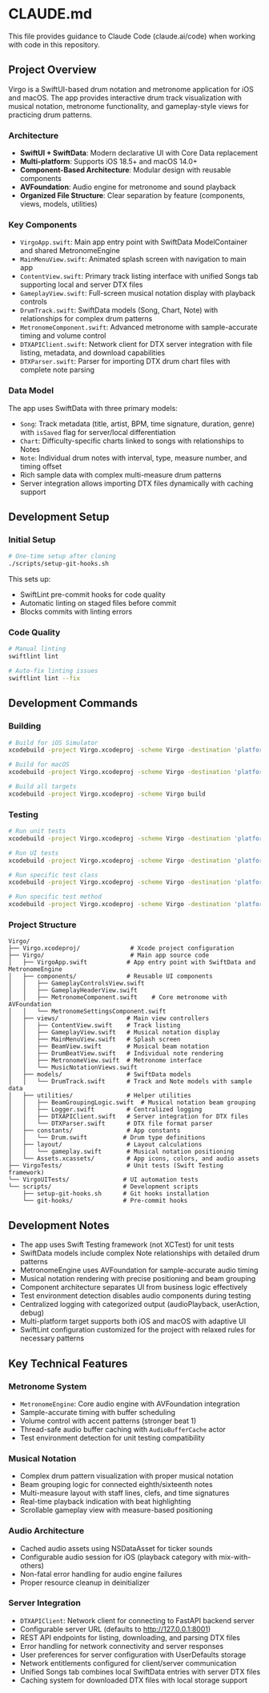 # CLAUDE.md

This file provides guidance to Claude Code (claude.ai/code) when working with code in this repository.

## Project Overview

Virgo is a SwiftUI-based drum notation and metronome application for iOS and macOS. The app provides interactive drum track visualization with musical notation, metronome functionality, and gameplay-style views for practicing drum patterns.

### Architecture

- **SwiftUI + SwiftData**: Modern declarative UI with Core Data replacement
- **Multi-platform**: Supports iOS 18.5+ and macOS 14.0+
- **Component-Based Architecture**: Modular design with reusable components
- **AVFoundation**: Audio engine for metronome and sound playback
- **Organized File Structure**: Clear separation by feature (components, views, models, utilities)

### Key Components

- `VirgoApp.swift`: Main app entry point with SwiftData ModelContainer and shared MetronomeEngine
- `MainMenuView.swift`: Animated splash screen with navigation to main app
- `ContentView.swift`: Primary track listing interface with unified Songs tab supporting local and server DTX files
- `GameplayView.swift`: Full-screen musical notation display with playback controls
- `DrumTrack.swift`: SwiftData models (Song, Chart, Note) with relationships for complex drum patterns
- `MetronomeComponent.swift`: Advanced metronome with sample-accurate timing and volume control
- `DTXAPIClient.swift`: Network client for DTX server integration with file listing, metadata, and download capabilities
- `DTXParser.swift`: Parser for importing DTX drum chart files with complete note parsing

### Data Model

The app uses SwiftData with three primary models:
- `Song`: Track metadata (title, artist, BPM, time signature, duration, genre) with `isSaved` flag for server/local differentiation
- `Chart`: Difficulty-specific charts linked to songs with relationships to Notes
- `Note`: Individual drum notes with interval, type, measure number, and timing offset
- Rich sample data with complex multi-measure drum patterns
- Server integration allows importing DTX files dynamically with caching support

## Development Setup

### Initial Setup
```bash
# One-time setup after cloning
./scripts/setup-git-hooks.sh
```

This sets up:
- SwiftLint pre-commit hooks for code quality
- Automatic linting on staged files before commit
- Blocks commits with linting errors

### Code Quality
```bash
# Manual linting
swiftlint lint

# Auto-fix linting issues
swiftlint lint --fix
```

## Development Commands

### Building
```bash
# Build for iOS Simulator
xcodebuild -project Virgo.xcodeproj -scheme Virgo -destination 'platform=iOS Simulator,name=iPhone 15' build

# Build for macOS
xcodebuild -project Virgo.xcodeproj -scheme Virgo -destination 'platform=macOS' build

# Build all targets
xcodebuild -project Virgo.xcodeproj -scheme Virgo build
```

### Testing
```bash
# Run unit tests
xcodebuild -project Virgo.xcodeproj -scheme Virgo -destination 'platform=iOS Simulator,name=iPhone 15' test

# Run UI tests
xcodebuild -project Virgo.xcodeproj -scheme Virgo -destination 'platform=iOS Simulator,name=iPhone 15' -only-testing:VirgoUITests test

# Run specific test class
xcodebuild -project Virgo.xcodeproj -scheme Virgo -destination 'platform=iOS Simulator,name=iPhone 15' -only-testing:VirgoTests/VirgoTests test

# Run specific test method
xcodebuild -project Virgo.xcodeproj -scheme Virgo -destination 'platform=iOS Simulator,name=iPhone 15' -only-testing:VirgoTests/VirgoTests/testAppLaunchConfiguration test
```

### Project Structure
```
Virgo/
├── Virgo.xcodeproj/              # Xcode project configuration
├── Virgo/                        # Main app source code
│   ├── VirgoApp.swift           # App entry point with SwiftData and MetronomeEngine
│   ├── components/              # Reusable UI components
│   │   ├── GameplayControlsView.swift
│   │   ├── GameplayHeaderView.swift
│   │   ├── MetronomeComponent.swift    # Core metronome with AVFoundation
│   │   └── MetronomeSettingsComponent.swift
│   ├── views/                   # Main view controllers
│   │   ├── ContentView.swift    # Track listing
│   │   ├── GameplayView.swift   # Musical notation display
│   │   ├── MainMenuView.swift   # Splash screen
│   │   ├── BeamView.swift       # Musical beam notation
│   │   ├── DrumBeatView.swift   # Individual note rendering
│   │   ├── MetronomeView.swift  # Metronome interface
│   │   └── MusicNotationViews.swift
│   ├── models/                  # SwiftData models
│   │   └── DrumTrack.swift      # Track and Note models with sample data
│   ├── utilities/               # Helper utilities
│   │   ├── BeamGroupingLogic.swift  # Musical notation beam grouping
│   │   ├── Logger.swift         # Centralized logging
│   │   ├── DTXAPIClient.swift   # Server integration for DTX files
│   │   └── DTXParser.swift      # DTX file format parser
│   ├── constants/               # App constants
│   │   └── Drum.swift          # Drum type definitions
│   ├── layout/                  # Layout calculations
│   │   └── gameplay.swift       # Musical notation positioning
│   └── Assets.xcassets/         # App icons, colors, and audio assets
├── VirgoTests/                  # Unit tests (Swift Testing framework)
└── VirgoUITests/               # UI automation tests
└── scripts/                    # Development scripts
    ├── setup-git-hooks.sh      # Git hooks installation
    └── git-hooks/              # Pre-commit hooks
```

## Development Notes

- The app uses Swift Testing framework (not XCTest) for unit tests
- SwiftData models include complex Note relationships with detailed drum patterns
- MetronomeEngine uses AVFoundation for sample-accurate audio timing
- Musical notation rendering with precise positioning and beam grouping
- Component architecture separates UI from business logic effectively
- Test environment detection disables audio components during testing
- Centralized logging with categorized output (audioPlayback, userAction, debug)
- Multi-platform target supports both iOS and macOS with adaptive UI
- SwiftLint configuration customized for the project with relaxed rules for necessary patterns

## Key Technical Features

### Metronome System
- `MetronomeEngine`: Core audio engine with AVFoundation integration
- Sample-accurate timing with buffer scheduling
- Volume control with accent patterns (stronger beat 1)
- Thread-safe audio buffer caching with `AudioBufferCache` actor
- Test environment detection for unit testing compatibility

### Musical Notation
- Complex drum pattern visualization with proper musical notation
- Beam grouping logic for connected eighth/sixteenth notes
- Multi-measure layout with staff lines, clefs, and time signatures
- Real-time playback indication with beat highlighting
- Scrollable gameplay view with measure-based positioning

### Audio Architecture
- Cached audio assets using NSDataAsset for ticker sounds
- Configurable audio session for iOS (playback category with mix-with-others)
- Non-fatal error handling for audio engine failures
- Proper resource cleanup in deinitializer

### Server Integration
- `DTXAPIClient`: Network client for connecting to FastAPI backend server
- Configurable server URL (defaults to http://127.0.0.1:8001)
- REST API endpoints for listing, downloading, and parsing DTX files
- Error handling for network connectivity and server responses
- User preferences for server configuration with UserDefaults storage
- Network entitlements configured for client/server communication
- Unified Songs tab combines local SwiftData entries with server DTX files
- Caching system for downloaded DTX files with local storage support